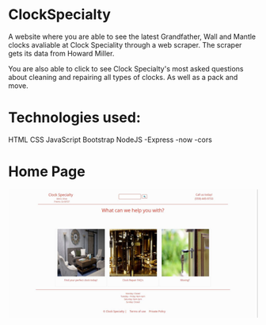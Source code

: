 # ClockSpecialty

A website where you are able to see the latest Grandfather, Wall and Mantle clocks avaliable at Clock Speciality through a web scraper. The scraper gets its data from Howard Miller.

You are also able to click to see Clock Specialty's most asked questions about cleaning and repairing all types of clocks. As well as a pack and move. 

# Technologies used:

HTML
CSS
JavaScript
Bootstrap
NodeJS
  -Express
  -now
  -cors
  
  # Home Page
  
![Alt Text](https://github.com/mylesrangel/ClockSpecialty/blob/master/homepage.JPG)
